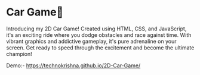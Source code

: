 # Car Game🚗

Introducing my 2D Car Game! Created using HTML, CSS, and JavaScript, it's an exciting ride where you dodge obstacles and race against time. With vibrant graphics and addictive gameplay, it's pure adrenaline on your screen. Get ready to speed through the excitement and become the ultimate champion!

Demo:- https://technokrishna.github.io/2D-Car-Game/




